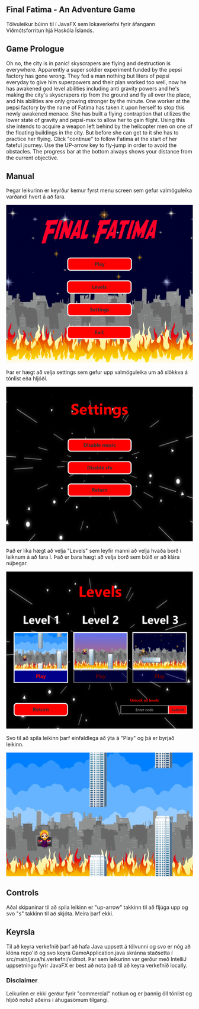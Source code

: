 ## Final Fatima - An Adventure Game

Tölvuleikur búinn til í JavaFX sem lokaverkefni fyrir áfangann Viðmótsforritun hjá Haskóla Íslands.

## Game Prologue

Oh no, the city is in panic! skyscrapers are flying and destruction is everywhere. Apparently a super soldier experiment funded by the pepsi factory has gone wrong. They fed a man nothing but liters of pepsi everyday to give him superpowers and their plan worked too well, now he has awakened god level abilities including anti gravity powers and he's making the city's skyscrapers rip from the ground and fly all over the place, and his abilities are only growing stronger by the minute. One worker at the pepsi factory by the name of Fatima has taken it upon herself to stop this newly awakened menace. She has built a flying contraption that utilizes the lower state of gravity and pepsi-max to allow her to gain flight. Using this she intends to acquire a weapon left behind by the helicopter men on one of the floating buildings in the city. But before she can get to it she has to practice her flying. Click \"continue\" to follow Fatima at the start of her fateful journey. Use the UP-arrow key to fly-jump in order to avoid the obstacles. The progress bar at the bottom always shows your distance from the current objective.

## Manual

Þegar leikurinn er keyrður kemur fyrst menu screen sem gefur valmöguleika varðandi hvert á að fara.

![Local Image](Screenshots/fa_menu_screen.png)

Þar er hægt að velja settings sem gefur upp valmöguleika um að slökkva á tónlist eða hljóði.

![Local Image](Screenshots/fa_settings_screen.png)

Það er líka hægt að velja "Levels" sem leyfir manni að velja hvaða borð í leiknum á að fara í. Það er bara hægt að velja borð sem búið er að klára núþegar.

![Local Image](Screenshots/fa_levels_screen.png)

Svo til að spila leikinn þarf einfaldlega að ýta á "Play" og þá er byrjað leikinn.

![Local Image](Screenshots/fa_game_screen.png)

## Controls

Aðal skipaninar til að spila leikinn er "up-arrow" takkinn til að fljúga upp og svo "s" takkinn til að skjóta. Meira þarf ekki.

## Keyrsla

Til að keyra verkefnið þarf að hafa Java uppsett á tölvunni og svo er nóg að klóna repo'ið og svo keyra GameApplication.java skránna staðsetta í src/main/java/hi.verkefni/vidmot. Þar sem leikurinn var gerður með IntelliJ uppsetningu fyrir JavaFX er best að nota það til að keyra verkefnið locally.

### Disclaimer

Leikurinn er ekki gerður fyrir "commercial" notkun og er þannig öll tónlist og hljóð notuð aðeins í áhugasömum tilgangi.